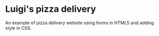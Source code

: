 # Luigi's pizza delivery
An example of pizza delivery website using forms in HTML5 and adding style in CSS.
